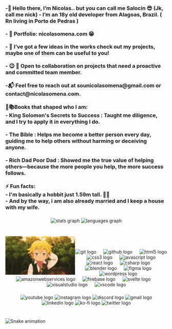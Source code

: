 <h3 align="left">-👋 Hello there, I’m Nicolas.. but you can call me Salocin 😎 (Jk, call me nick) - I’m an 18y old developer from Alagoas, Brazil. ( Rn living in Porto de Pedras )<br><br>- 💼 Portfolio: nicolasomena.com 😁<br><br>- 🚀 I’ve got a few ideas in the works check out my projects, maybe one of them can be useful to you! <br><br>- 😉 💼 Open to collaboration on projects that need a proactive and committed team member. <br><br>-📬 Feel free to reach out at sounicolasomena@gmail.com or contact@nicolasomena.com.<br><br>📕📚Books that shaped who I am:<br>- King Solomon's Secrets to Success : Taught me diligence, and I try to apply it in everything I do.<br><br>- The Bible : Helps me become a better person every day, guiding me to help others without harming or deceiving anyone.<br><br>- Rich Dad Poor Dad : Showed me the true value of helping others—because the more people you help, the more success follows.<br><br>⚡ Fun facts:<br>- I'm basically a hobbit just 1.59m tall. 🧙‍♂️<br>- And by the way, i am also already married and I keep a house with my wife.</h3>

###

<div align="center">
  <img src="https://github-readme-stats.vercel.app/api?username=NicolasOmena&hide_title=false&hide_rank=false&show_icons=true&include_all_commits=true&count_private=true&disable_animations=false&theme=dracula&locale=en&hide_border=false" height="150" alt="stats graph"  />
  <img src="https://github-readme-stats.vercel.app/api/top-langs?username=NicolasOmena&locale=en&hide_title=false&layout=compact&card_width=320&langs_count=5&theme=dracula&hide_border=false" height="150" alt="languages graph"  />
</div>

###

<br clear="both">

<img align="left" height="120" src="meliodas.gif" alt="Meliodas GIF" data-aspect-ratio="1.80791" data-width="100%">

<br>

###

<div align="center">
  <img src="https://cdn.jsdelivr.net/gh/devicons/devicon/icons/git/git-original.svg" height="28" alt="git logo"  />
  <img width="14" />
  <img src="https://cdn.jsdelivr.net/gh/devicons/devicon/icons/github/github-original.svg" height="28" alt="github logo"  />
  <img width="14" />
  <img src="https://cdn.jsdelivr.net/gh/devicons/devicon/icons/html5/html5-original.svg" height="28" alt="html5 logo"  />
  <img width="14" />
  <img src="https://cdn.jsdelivr.net/gh/devicons/devicon/icons/css3/css3-original.svg" height="28" alt="css3 logo"  />
  <img width="14" />
  <img src="https://cdn.jsdelivr.net/gh/devicons/devicon/icons/javascript/javascript-original.svg" height="28" alt="javascript logo"  />
  <img width="14" />
  <img src="https://cdn.jsdelivr.net/gh/devicons/devicon/icons/react/react-original.svg" height="28" alt="react logo"  />
  <img width="14" />
  <img src="https://cdn.jsdelivr.net/gh/devicons/devicon/icons/csharp/csharp-original.svg" height="28" alt="csharp logo"  />
  <img width="14" />
  <img src="https://cdn.jsdelivr.net/gh/devicons/devicon/icons/blender/blender-original.svg" height="28" alt="blender logo"  />
  <img width="14" />
  <img src="https://cdn.jsdelivr.net/gh/devicons/devicon/icons/figma/figma-original.svg" height="28" alt="figma logo"  />
  <img width="14" />
  <img src="https://cdn.jsdelivr.net/gh/devicons/devicon/icons/wordpress/wordpress-original.svg" height="28" alt="wordpress logo"  />
  <img width="14" />
  <img src="https://cdn.jsdelivr.net/gh/devicons/devicon/icons/amazonwebservices/amazonwebservices-line-wordmark.svg" height="28" alt="amazonwebservices logo"  />
  <img width="14" />
  <img src="https://cdn.jsdelivr.net/gh/devicons/devicon/icons/firebase/firebase-plain.svg" height="28" alt="firebase logo"  />
  <img width="14" />
  <img src="https://cdn.jsdelivr.net/gh/devicons/devicon/icons/svelte/svelte-original.svg" height="28" alt="svelte logo"  />
  <img width="14" />
  <img src="https://cdn.jsdelivr.net/gh/devicons/devicon/icons/visualstudio/visualstudio-plain.svg" height="28" alt="visualstudio logo"  />
  <img width="14" />
  <img src="https://cdn.jsdelivr.net/gh/devicons/devicon/icons/vscode/vscode-original.svg" height="28" alt="vscode logo"  />
</div>

###

<div align="center">
  <img src="https://raw.githubusercontent.com/maurodesouza/profile-readme-generator/master/src/assets/icons/social/youtube/default.svg" width="40" height="28" alt="youtube logo"  />
  <img src="https://raw.githubusercontent.com/maurodesouza/profile-readme-generator/master/src/assets/icons/social/instagram/default.svg" width="40" height="28" alt="instagram logo"  />
  <img src="https://raw.githubusercontent.com/maurodesouza/profile-readme-generator/master/src/assets/icons/social/discord/default.svg" width="40" height="28" alt="discord logo"  />
  <img src="https://raw.githubusercontent.com/maurodesouza/profile-readme-generator/master/src/assets/icons/social/gmail/default.svg" width="40" height="28" alt="gmail logo"  />
  <img src="https://raw.githubusercontent.com/maurodesouza/profile-readme-generator/master/src/assets/icons/social/linkedin/default.svg" width="40" height="28" alt="linkedin logo"  />
  <img src="https://raw.githubusercontent.com/maurodesouza/profile-readme-generator/master/src/assets/icons/social/ko-fi/default.svg" width="40" height="28" alt="ko-fi logo"  />
  <img src="https://raw.githubusercontent.com/maurodesouza/profile-readme-generator/master/src/assets/icons/social/twitter/default.svg" width="40" height="28" alt="twitter logo"  />
</div>

###

<br clear="both">

<img src="https://raw.githubusercontent.com/NicolasOmena/NicolasOmena/output/snake.svg" alt="Snake animation" />

###

